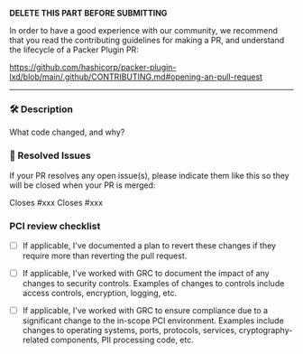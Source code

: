 **DELETE THIS PART BEFORE SUBMITTING**

In order to have a good experience with our community, we recommend that you
read the contributing guidelines for making a PR, and understand the lifecycle
of a Packer Plugin PR:

https://github.com/hashicorp/packer-plugin-lxd/blob/main/.github/CONTRIBUTING.md#opening-an-pull-request

----

### :hammer_and_wrench: Description
What code changed, and why?


### :link: Resolved Issues
If your PR resolves any open issue(s), please indicate them like this so they will be closed when your PR is merged:

Closes #xxx
Closes #xxx

### PCI review checklist
<!-- heimdall_github_prtemplate:grc-pci_dss-2024-01-05 -->
- [ ] If applicable, I've documented a plan to revert these changes if they require more than reverting the pull request.
- [ ] If applicable, I've worked with GRC to document the impact of any changes to security controls.
  Examples of changes to controls include access controls, encryption, logging, etc.
- [ ] If applicable, I've worked with GRC to ensure compliance due to a significant change to the in-scope PCI environment.
  Examples include changes to operating systems, ports, protocols, services, cryptography-related components, PII processing code, etc.

